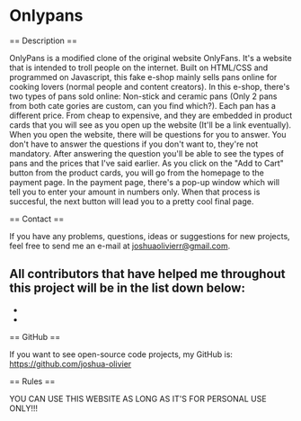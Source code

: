 # Onlypans
== Description ==

OnlyPans is a modified clone of the original website OnlyFans. 
It's a website that is intended to troll people on the internet. 
Built on HTML/CSS and programmed on Javascript, this fake e-shop
mainly sells pans online for cooking lovers (normal people and
content creators). In this e-shop, there's two types of pans sold
online: Non-stick and ceramic pans (Only 2 pans from both cate
gories are custom, can you find which?). Each pan has a different
price. From cheap to expensive, and they are embedded in product
cards that you will see as you open up the website (It'll be a 
link eventually). When you open the website, there will be questions
for you to answer. You don't have to answer the questions if you don't 
want to, they're not mandatory. After answering the question you'll be
able to see the types of pans and the prices that I've said earlier. 
As you click on the "Add to Cart" button from the product cards, you 
will go from the homepage to the payment page. In the payment page, 
there's a pop-up window which will tell you to enter your amount in 
numbers only. When that process is succesful, the next button will 
lead you to a pretty cool final page. 


== Contact ==

If you have any problems, questions, ideas or suggestions for new projects,
feel free to send me an e-mail at joshuaolivierr@gmail.com. 

All contributors that have helped me throughout this project will be in the list down below:
-
-
-

== GitHub ==

If you want to see open-source code projects, my GitHub is: https://github.com/joshua-olivier


== Rules ==

YOU CAN USE THIS WEBSITE AS LONG AS IT'S FOR PERSONAL USE ONLY!!!

